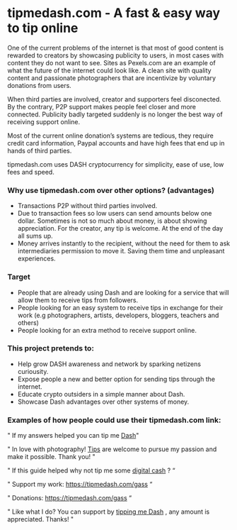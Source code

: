 # tipmedash.com - A fast & easy way to tip online

One of the current problems of the internet is that most of good content is rewarded to creators by showcasing publicity to users, in most cases with content they do not want to see. Sites as Pexels.com are an example of what the future of the internet could look like. A clean site with quality content and passionate photographers that are incentivize by voluntary donations from users.

When third parties are involved, creator and supporters feel disconected. By the contrary, P2P support makes people feel closer and more connected. Publicity badly targeted suddenly is no longer the best way of receiving support online.

Most of the current online donation’s systems are tedious, they require credit card information, Paypal accounts and have high fees that end up in hands of third parties. 

tipmedash.com uses DASH cryptocurrency for simplicity, ease of use, low fees and speed.

### Why use tipmedash.com over other options? (advantages)

*   Transactions P2P without third parties involved.
*   Due to transaction fees so low users can send amounts below one dollar. Sometimes is not so much about money, is about showing appreciation. For the creator, any tip is welcome. At the end of the day all sums up.
*   Money arrives instantly to the recipient, without the need for them to ask intermediaries permission to move it. Saving them time and unpleasant experiences.

### Target

*   People that are already using Dash and are looking for a service that will allow them to receive tips from followers.
*   People looking for an easy system to receive tips in exchange for their work (e.g photographers, artists, developers, bloggers, teachers and others)
* People looking for an extra method to receive support online.

### This project pretends to:

*   Help grow DASH awareness and network by sparking netizens curiousity.
*   Expose people a new and better option for sending tips through the internet.
*   Educate crypto outsiders in a simple manner about Dash.
*   Showcase Dash advantages over other systems of money.

### Examples of how people could use their tipmedash.com link:

" If my answers helped you can tip me [Dash](https://tipmedash.com/gass)"

" In love with photography! [Tips](https://tipmedash.com/gass) are welcome to pursue my passion and make it possible. Thank you! "

" If this guide helped why not tip me some [digital cash](https://tipmedash.com/gass) ? “

" Support my work: https://tipmedash.com/gass “

" Donations: https://tipmedash.com/gass  “

" Like what I do? You can support by [tipping me Dash](https://tipmedash.com/gass) , any amount is appreciated. Thanks! "
